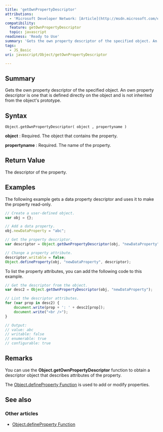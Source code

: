 ```yaml
---
title: 'getOwnPropertyDescriptor'
attributions:
  - 'Microsoft Developer Network: [Article](http://msdn.microsoft.com/en-us/library/ie/dd548686(v=vs.94).aspx)'
compatibility:
  feature: getOwnPropertyDescriptor
  topic: javascript
readiness: 'Ready to Use'
summary: 'Gets the own property descriptor of the specified object. An own property descriptor is one that is defined directly on the object and is not inherited from the object''s prototype.'
tags:
  - JS_Basic
uri: javascript/Object/getOwnPropertyDescriptor

---
```

## Summary

Gets the own property descriptor of the specified object. An own property descriptor is one that is defined directly on the object and is not inherited from the object's prototype.

## Syntax

    Object.getOwnPropertyDescriptor( object , propertyname )

**object**
:   Required. The object that contains the property.

**propertyname**
:   Required. The name of the property.

## Return Value

The descriptor of the property.

## Examples

The following example gets a data property descriptor and uses it to make the property read-only.

``` js
// Create a user-defined object.
var obj = {};

// Add a data property.
obj.newDataProperty = "abc";

// Get the property descriptor.
var descriptor = Object.getOwnPropertyDescriptor(obj, "newDataProperty");

// Change a property attribute.
descriptor.writable = false;
Object.defineProperty(obj, "newDataProperty", descriptor);
```

To list the property attributes, you can add the following code to this example.

``` js
// Get the descriptor from the object.
var desc2 = Object.getOwnPropertyDescriptor(obj, "newDataProperty");

// List the descriptor attributes.
for (var prop in desc2) {
    document.write(prop + ': ' + desc2[prop]);
    document.write("<br />");
}

// Output:
// value: abc
// writable: false
// enumerable: true
// configurable: true
```

## Remarks

You can use the **Object.getOwnPropertyDescriptor** function to obtain a descriptor object that describes attributes of the property.

The [Object.defineProperty Function](/javascript/Object/defineProperty) is used to add or modify properties.

## See also

### Other articles

-   [Object.defineProperty Function](/javascript/Object/defineProperty)

